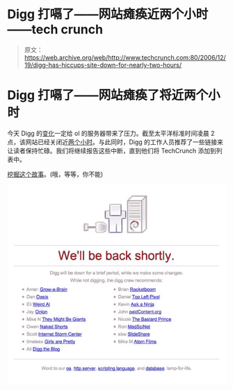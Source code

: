 # Digg 打嗝了——网站瘫痪近两个小时——tech crunch

> 原文：<https://web.archive.org/web/http://www.techcrunch.com:80/2006/12/19/digg-has-hiccups-site-down-for-nearly-two-hours/>

# Digg 打嗝了——网站瘫痪了将近两个小时

今天 Digg 的[变化](https://web.archive.org/web/20210127045631/http://www.beta.techcrunch.com/2006/12/18/digg-breaks-away-from-all-news-focus/)一定给 ol 的服务器带来了压力。截至太平洋标准时间凌晨 2 点，该网站已经关闭近[两个小时](https://web.archive.org/web/20210127045631/http://uptime.pingdom.com/site/month_summary/site_name/www.digg.com)。与此同时，Digg 的工作人员推荐了一些链接来让读者保持忙碌。我们将继续报告这些中断，直到他们将 TechCrunch 添加到列表中。

[挖掘这个故事](https://web.archive.org/web/20210127045631/http://www.digg.com/)。(哦，等等，你不能)

[![](img/c149debc48056a20a0636e8bfe33356e.png)](https://web.archive.org/web/20210127045631/http://www.digg.com/)